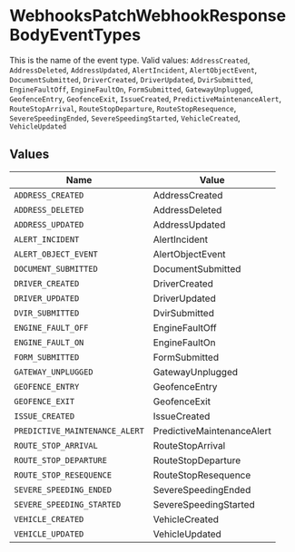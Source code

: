 # WebhooksPatchWebhookResponseBodyEventTypes

This is the name of the event type.  Valid values: `AddressCreated`, `AddressDeleted`, `AddressUpdated`, `AlertIncident`, `AlertObjectEvent`, `DocumentSubmitted`, `DriverCreated`, `DriverUpdated`, `DvirSubmitted`, `EngineFaultOff`, `EngineFaultOn`, `FormSubmitted`, `GatewayUnplugged`, `GeofenceEntry`, `GeofenceExit`, `IssueCreated`, `PredictiveMaintenanceAlert`, `RouteStopArrival`, `RouteStopDeparture`, `RouteStopResequence`, `SevereSpeedingEnded`, `SevereSpeedingStarted`, `VehicleCreated`, `VehicleUpdated`


## Values

| Name                           | Value                          |
| ------------------------------ | ------------------------------ |
| `ADDRESS_CREATED`              | AddressCreated                 |
| `ADDRESS_DELETED`              | AddressDeleted                 |
| `ADDRESS_UPDATED`              | AddressUpdated                 |
| `ALERT_INCIDENT`               | AlertIncident                  |
| `ALERT_OBJECT_EVENT`           | AlertObjectEvent               |
| `DOCUMENT_SUBMITTED`           | DocumentSubmitted              |
| `DRIVER_CREATED`               | DriverCreated                  |
| `DRIVER_UPDATED`               | DriverUpdated                  |
| `DVIR_SUBMITTED`               | DvirSubmitted                  |
| `ENGINE_FAULT_OFF`             | EngineFaultOff                 |
| `ENGINE_FAULT_ON`              | EngineFaultOn                  |
| `FORM_SUBMITTED`               | FormSubmitted                  |
| `GATEWAY_UNPLUGGED`            | GatewayUnplugged               |
| `GEOFENCE_ENTRY`               | GeofenceEntry                  |
| `GEOFENCE_EXIT`                | GeofenceExit                   |
| `ISSUE_CREATED`                | IssueCreated                   |
| `PREDICTIVE_MAINTENANCE_ALERT` | PredictiveMaintenanceAlert     |
| `ROUTE_STOP_ARRIVAL`           | RouteStopArrival               |
| `ROUTE_STOP_DEPARTURE`         | RouteStopDeparture             |
| `ROUTE_STOP_RESEQUENCE`        | RouteStopResequence            |
| `SEVERE_SPEEDING_ENDED`        | SevereSpeedingEnded            |
| `SEVERE_SPEEDING_STARTED`      | SevereSpeedingStarted          |
| `VEHICLE_CREATED`              | VehicleCreated                 |
| `VEHICLE_UPDATED`              | VehicleUpdated                 |